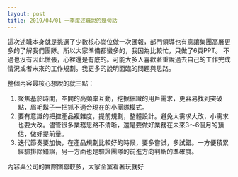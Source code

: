 ```yaml
---
layout: post
title: 2019/04/01 一季度述職說的幾句話
---
```


這次述職本身就是挑選了少數核心崗位做一次匯報，部門領導也有意讓集團高層更多的了解我們團隊。所以大家準備都蠻多的，我因為比較忙，只做了6頁PPT。
不過也沒有因此慌張，心裡還是有底的。可能大多人喜歡著重說過去自己的工作完成情況或者未來的工作規劃。我更多的說明面臨的問題與思路。

整個內容最核心想說的就三點： 
1. 聚焦基於時間，空間的高頻率互動，挖掘細緻的用戶需求，更容易找到突破點，眉毛鬍子一把抓不適合現在的小團隊模式。 
2. 要有意識的把控產品複雜度，提前規劃，整體設計。避免大需求大改，小需求也要大改。儘管很多業務思路不清晰，還是要做好業務在未來3～6個月的預估，做好提前量。 
3. 迭代節奏要加快，在產品規劃比較好的時候，要多嘗試，多試錯。一方便積累經驗排除錯誤，另一方面也是驗證團隊的前進方向判斷的準確度。

內容與公司的實際關聯較多，大家全黨看著玩就好
